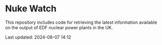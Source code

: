 # Nuke Watch

This repository includes code for retrieving the latest information available on the output of EDF nuclear power plants in the UK.

Last updated: 2024-08-07 14:12